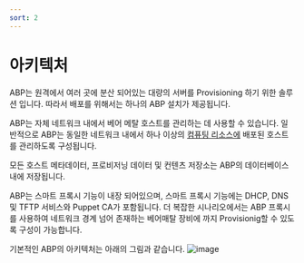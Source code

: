```yaml
---
sort: 2
---
```


# 아키텍처
ABP는 원격에서 여러 곳에 분산 되어있는 대량의 서버를 Provisioning 하기 위한 솔루션 입니다. 따라서 배포를 위해서는 하나의 ABP 설치가 제공됩니다.

ABP는 자체 네트워크 내에서 베어 메탈 호스트를 관리하는 데 사용할 수 있습니다. 일반적으로 ABP는 동일한 네트워크 내에서 하나 이상의 [컴퓨팅 리소스에](https://docs.orcharhino.com/or/6.0/sources/compute_resources.html) 배포된 호스트를 관리하도록 구성됩니다.

모든 호스트 메타데이터, 프로비저닝 데이터 및 컨텐츠 저장소는 ABP의 데이터베이스 내에 저장됩니다.

ABP는 스마트 프록시 기능이 내장 되어있으며, 스마트 프록시 기능에는 DHCP, DNS 및 TFTP 서비스와 Puppet CA가 포함됩니다. 더 복잡한 시나리오에서는 ABP 프록시를 사용하여 네트워크 경계 넘어 존재하는 베어매탈 장비에 까지 Provisionig할 수 있도록 구성이 가능합니다.

기본적인 ABP의 아키텍처는 아래의 그림과 같습니다.
![image](https://github.com/namuict/abp/assets/117419940/fdb0b4f9-4e51-40af-abec-ca614033a070)
